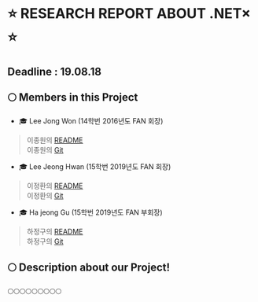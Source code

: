 ⭐️    RESEARCH REPORT ABOUT .NET×  ⭐️
===
**Deadline : 19.08.18**<br><br>
🌕 Members in this Project 
---

- 🎓 Lee Jong Won (14학번 2016년도 FAN 회장)
>이종원의 [README](./14JongChu/README.md)<br>
>이종원의 [Git](https://github.com/jongwuner)

- 🎓 Lee Jeong Hwan (15학번 2019년도 FAN 회장)
>이정환의 [README](./15JeongHwan/15JeongHwan.md)<br>
>이정환의 [Git](https://github.com/winterlood)

- 🎓 Ha jeong Gu (15학번 2019년도 FAN 부회장)
>하정구의 [README](./15JeongGu/jeonggu.md)<br>
>하정구의 [Git](https://github.com/hjg0629)

🌕 Description about our Project!
---
🌕🌕🌕🌕🌕🌕🌕🌕🌕
